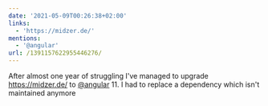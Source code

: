 ```yaml
---
date: '2021-05-09T00:26:38+02:00'
links:
  - 'https://midzer.de/'
mentions:
  - '@angular'
url: /1391157622955446276/
---
```

After almost one year of struggling I've managed to upgrade https://midzer.de/ to [@angular](https://twitter.com/@angular) 11. I had to replace a dependency which isn't maintained anymore
